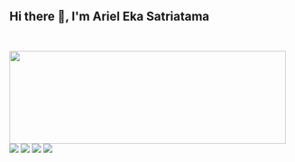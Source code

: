 ## Hi there 👋, I'm Ariel Eka Satriatama

<br>
<p>
<img align="left" width="490" height="165" src="https://github-readme-stats.vercel.app/api?username=JustMeAriel&show_icons=true&hide_border=false&line_height=20&title_color=f69673&icon_color=1b93c9&show_owner=true"/>
<p>
 <img src="https://img.shields.io/badge/-Visual%20Studio%20Code-23A9F2?style=flat-square&logo=Visual%20Studio%20Code&logoColor=white"/>
 <img src="https://img.shields.io/badge/-Github-181717?style=flat-square&logo=GitHub&logoColor=white"/>
 <img src="https://img.shields.io/badge/-PHP-474A8A?style=flat-square&logo=PHP&logoColor=white"/>
 <img src="https://shields.io/badge/MySQL-F29111?style=flat-square&logo=mysql&logoColor=white&labelColor=blue"/>
 </p>
 </p>
<!--
**JustMeAriel/JustMeAriel** is a ✨ _special_ ✨ repository because its `README.md` (this file) appears on your GitHub profile.

Here are some ideas to get you started:

- 🔭 I’m currently working on ...
- 🌱 I’m currently learning ...
- 👯 I’m looking to collaborate on ...
- 🤔 I’m looking for help with ...
- 💬 Ask me about ...
- 📫 How to reach me: ...
- 😄 Pronouns: ...
- ⚡ Fun fact: ...
-->
